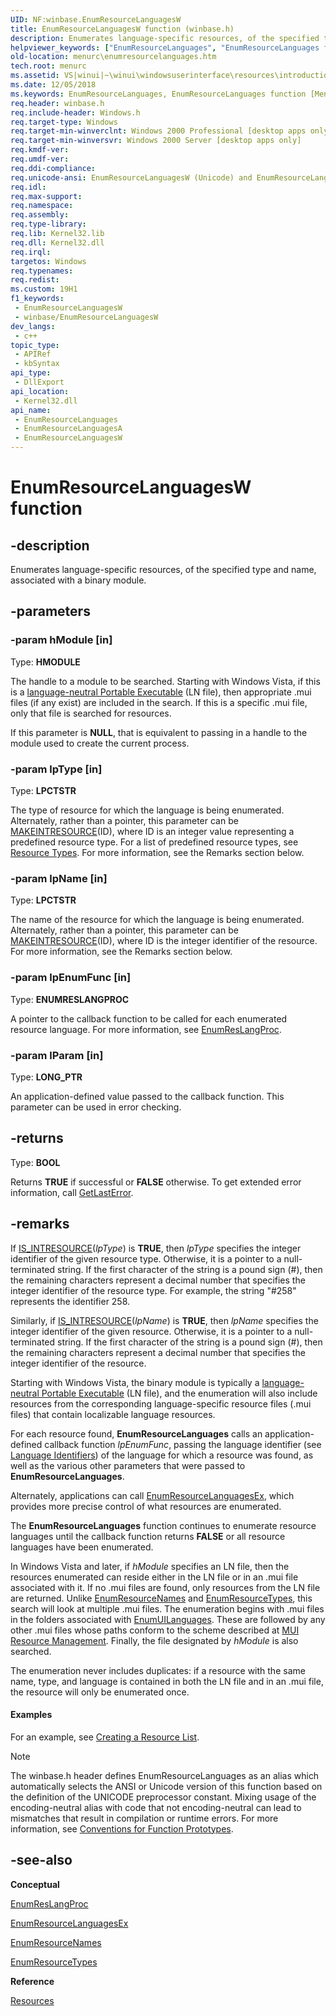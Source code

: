```yaml
---
UID: NF:winbase.EnumResourceLanguagesW
title: EnumResourceLanguagesW function (winbase.h)
description: Enumerates language-specific resources, of the specified type and name, associated with a binary module. (Unicode)
helpviewer_keywords: ["EnumResourceLanguages", "EnumResourceLanguages function [Menus and Other Resources]", "EnumResourceLanguagesW", "_win32_EnumResourceLanguages", "_win32_enumresourcelanguages_cpp", "menurc.enumresourcelanguages", "winbase/EnumResourceLanguages", "winbase/EnumResourceLanguagesW", "winui._win32_enumresourcelanguages"]
old-location: menurc\enumresourcelanguages.htm
tech.root: menurc
ms.assetid: VS|winui|~\winui\windowsuserinterface\resources\introductiontoresources\resourcereference\resourcefunctions\enumresourcelanguages.htm
ms.date: 12/05/2018
ms.keywords: EnumResourceLanguages, EnumResourceLanguages function [Menus and Other Resources], EnumResourceLanguagesA, EnumResourceLanguagesW, _win32_EnumResourceLanguages, _win32_enumresourcelanguages_cpp, menurc.enumresourcelanguages, winbase/EnumResourceLanguages, winbase/EnumResourceLanguagesA, winbase/EnumResourceLanguagesW, winui._win32_enumresourcelanguages
req.header: winbase.h
req.include-header: Windows.h
req.target-type: Windows
req.target-min-winverclnt: Windows 2000 Professional [desktop apps only]
req.target-min-winversvr: Windows 2000 Server [desktop apps only]
req.kmdf-ver: 
req.umdf-ver: 
req.ddi-compliance: 
req.unicode-ansi: EnumResourceLanguagesW (Unicode) and EnumResourceLanguagesA (ANSI)
req.idl: 
req.max-support: 
req.namespace: 
req.assembly: 
req.type-library: 
req.lib: Kernel32.lib
req.dll: Kernel32.dll
req.irql: 
targetos: Windows
req.typenames: 
req.redist: 
ms.custom: 19H1
f1_keywords:
 - EnumResourceLanguagesW
 - winbase/EnumResourceLanguagesW
dev_langs:
 - c++
topic_type:
 - APIRef
 - kbSyntax
api_type:
 - DllExport
api_location:
 - Kernel32.dll
api_name:
 - EnumResourceLanguages
 - EnumResourceLanguagesA
 - EnumResourceLanguagesW
---
```


# EnumResourceLanguagesW function


## -description

Enumerates language-specific resources, of the specified type and name, associated with a binary module.

## -parameters

### -param hModule [in]

Type: <b>HMODULE</b>

The handle to a module to be searched. Starting with Windows Vista, if this is a <a href="/windows/desktop/Intl/mui-resource-management">language-neutral Portable Executable</a> (LN file), then appropriate .mui files (if any exist) are included in the search. If this is a specific .mui file, only that file is searched for resources.
				
                    

If this parameter is <b>NULL</b>, that is equivalent to passing in a handle to the module used to create the current process.

### -param lpType [in]

Type: <b>LPCTSTR</b>

The type of resource for which the language is being enumerated. Alternately, rather than a pointer, this parameter can be <a href="/windows/desktop/api/winuser/nf-winuser-makeintresourcea">MAKEINTRESOURCE</a>(ID), where ID is an integer value representing a predefined resource type. For a list of predefined resource types, see <a href="/windows/desktop/direct3d10/d3d10-graphics-programming-guide-resources-types">Resource Types</a>. For more information, see the Remarks section below.

### -param lpName [in]

Type: <b>LPCTSTR</b>

The name of the resource for which the language is being enumerated. Alternately, rather than a pointer, this parameter can be <a href="/windows/desktop/api/winuser/nf-winuser-makeintresourcea">MAKEINTRESOURCE</a>(ID), where ID is the integer identifier of the resource. For more information, see the Remarks section below.

### -param lpEnumFunc [in]

Type: <b>ENUMRESLANGPROC</b>

A pointer to the callback function to be called for each enumerated resource language. For more information, see <a href="/previous-versions/windows/desktop/legacy/ms648033(v=vs.85)">EnumResLangProc</a>.

### -param lParam [in]

Type: <b>LONG_PTR</b>

An application-defined value passed to the callback function. This parameter can be used in error checking.

## -returns

Type: <b>BOOL</b>

Returns <b>TRUE</b> if successful or <b>FALSE</b> otherwise. To get extended error information, call <a href="/windows/desktop/api/errhandlingapi/nf-errhandlingapi-getlasterror">GetLastError</a>.

## -remarks

If <a href="/windows/desktop/api/winuser/nf-winuser-is_intresource">IS_INTRESOURCE</a>(<i>lpType</i>) is <b>TRUE</b>, then <i>lpType</i> specifies the integer identifier of the given resource type. Otherwise, it is a pointer to a null-terminated string. If the first character of the string is a pound sign (#), then the remaining characters represent a decimal number that specifies the integer identifier of the resource type. For example, the string "#258" represents the identifier 258.

Similarly, if <a href="/windows/desktop/api/winuser/nf-winuser-is_intresource">IS_INTRESOURCE</a>(<i>lpName</i>) is <b>TRUE</b>, then <i>lpName</i> specifies the integer identifier of the given resource. Otherwise, it is a pointer to a null-terminated string. If the first character of the string is a pound sign (#), then the remaining characters represent a decimal number that specifies the integer identifier of the resource.

Starting with Windows Vista, the binary module is typically a <a href="/windows/desktop/Intl/mui-resource-management">language-neutral Portable Executable</a> (LN file), and the enumeration will also include resources from the corresponding language-specific resource files (.mui files) that contain localizable language resources.

For each resource found, <b>EnumResourceLanguages</b> calls an application-defined callback function <i>lpEnumFunc</i>, passing the language identifier (see <a href="/windows/desktop/Intl/language-identifiers">Language Identifiers</a>) of the language for which a resource was found, as well as the various other parameters that were passed to <b>EnumResourceLanguages</b>.

Alternately, applications can call <a href="/windows/desktop/api/rrascfg/nf-rrascfg-ieapproviderconfig-initialize">EnumResourceLanguagesEx</a>, which provides more precise control of what resources are enumerated.

The <b>EnumResourceLanguages</b> function continues to enumerate resource languages until the callback function returns <b>FALSE</b> or all resource languages have been enumerated.

In Windows Vista and later, if  <i>hModule</i> specifies an LN file, then the resources enumerated can reside either in the LN file or in an .mui file associated with it.  If no .mui files are found, only resources from the LN file are returned.  Unlike <a href="/windows/win32/api/libloaderapi/nf-libloaderapi-enumresourcenamesa">EnumResourceNames</a> and <a href="/windows/desktop/api/winbase/nf-winbase-enumresourcetypesa">EnumResourceTypes</a>, this search will look at multiple .mui files. The enumeration begins with .mui files in the folders associated with <a href="/windows/desktop/api/winnls/nf-winnls-enumuilanguagesa">EnumUILanguages</a>. These are followed by any other .mui files whose paths conform to the scheme described at <a href="/windows/desktop/Intl/mui-resource-management">MUI Resource Management</a>. Finally, the file designated by <i>hModule</i> is also searched.

The enumeration never includes duplicates: if a resource with the same name, type, and language is contained in both the LN file and in an .mui file, the resource will only be enumerated once.


#### Examples

For an example, see <a href="/windows/desktop/menurc/using-resources">Creating a Resource List</a>.

<div class="code"></div>




> [!NOTE]
> The winbase.h header defines EnumResourceLanguages as an alias which automatically selects the ANSI or Unicode version of this function based on the definition of the UNICODE preprocessor constant. Mixing usage of the encoding-neutral alias with code that not encoding-neutral can lead to mismatches that result in compilation or runtime errors. For more information, see [Conventions for Function Prototypes](/windows/win32/intl/conventions-for-function-prototypes).

## -see-also

<b>Conceptual</b>



<a href="/previous-versions/windows/desktop/legacy/ms648033(v=vs.85)">EnumResLangProc</a>



<a href="/windows/desktop/api/rrascfg/nf-rrascfg-ieapproviderconfig-initialize">EnumResourceLanguagesEx</a>



<a href="/windows/win32/api/libloaderapi/nf-libloaderapi-enumresourcenamesa">EnumResourceNames</a>



<a href="/windows/desktop/api/winbase/nf-winbase-enumresourcetypesa">EnumResourceTypes</a>



<b>Reference</b>



<a href="/windows/desktop/menurc/resources">Resources</a>
